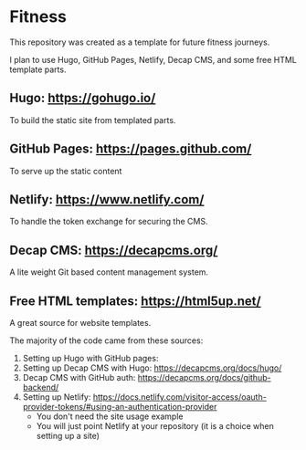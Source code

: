 # Fitness

This repository was created as a template for future fitness journeys.

I plan to use Hugo, GitHub Pages, Netlify, Decap CMS, and some free HTML template parts.

## Hugo: https://gohugo.io/
To build the static site from templated parts.

## GitHub Pages: https://pages.github.com/
To serve up the static content

## Netlify: https://www.netlify.com/
To handle the token exchange for securing the CMS.

## Decap CMS: https://decapcms.org/
A lite weight Git based content management system.

## Free HTML templates: https://html5up.net/
A great source for website templates.

The majority of the code came from these sources:

1. Setting up Hugo with GitHub pages:
2. Setting up Decap CMS with Hugo: https://decapcms.org/docs/hugo/
3. Decap CMS with GitHub auth: https://decapcms.org/docs/github-backend/
4. Setting up Netlify: https://docs.netlify.com/visitor-access/oauth-provider-tokens/#using-an-authentication-provider
   * You don't need the site usage example
   * You will just point Netlify at your repository (it is a choice when setting up a site)